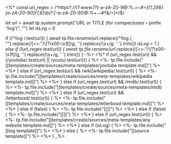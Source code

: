 <%*
const url_regex = /^https?:\/\/(?:www\.)?[-a-zA-Z0-9@:%._\+~#=]{1,256}\.[a-zA-Z0-9()]{1,6}\b(?:[-a-zA-Z0-9()@:%_\+.~#?&\/=]*)$/

let url = await tp.system.prompt("URL or TITLE (for conspectuses – prefix '!log')", "")
let isLog = 0

if (/^!log /.test(url)) {
	await tp.file.rename(url.replace(/^!log /, "").replace(/[<>:"/\\|?*\x00-\x1f]/g, '').replace(/\s+/g, ' ').trim())
	isLog = 1
} else if (!url_regex.test(url)) {
	await tp.file.rename(url.replace(/[<>:"/\\|?*\x00-\x1f]/g, '').replace(/\s+/g, ' ').trim())
}
-%>
<%* if (url_regex.test(url) && (/youtube/.test(url) || /youtu/.test(url))) { %>
<%- 
tp.file.include("[[templates/create/sources/meta-templates/youtube template.md]]") 
%>
<%* } else if (url_regex.test(url) && /wiki|wikipedia/.test(url)) { %>
<%- 
tp.file.include("[[templates/create/sources/meta-templates/wikipedia template.md]]") 
%>
<%* } else if (url_regex.test(url) && /imdb/.test(url)) { %>
<%- 
tp.file.include("[[templates/create/sources/meta-templates/imdb template.md]]") 
%>
<%* } else if (url_regex.test(url) && /letterboxd/.test(url)) { %>
<%- 
tp.file.include("[[templates/create/sources/meta-templates/letterboxd template.md]]") 
%>
<%* } else if (false) { %>
<%- 
tp.file.include("[[]]") 
%>
<%* } else if (false) { %>
<%- 
tp.file.include("[[]]") 
%>
<%* } else if (url_regex.test(url)) { %>
<%- 
tp.file.include("[[templates/create/sources/meta-templates/any website template.md]]") 
%>
<%* } else if (isLog) { %>
<%- 
tp.file.include("[[log template]]") 
%>
<%* } else { %>
<%- 
tp.file.include("[[source template]]") 
%>
<%* } _%>